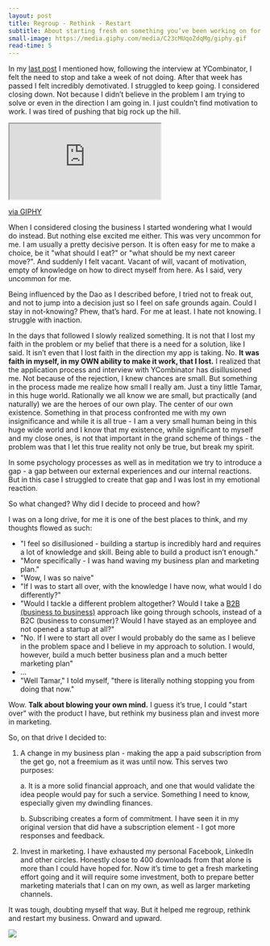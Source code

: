 ```yaml
---
layout: post
title: Regroup - Rethink - Restart
subtitle: About starting fresh on something you’ve been working on for a while.
small-image: https://media.giphy.com/media/C23cMUqoZdqMg/giphy.gif
read-time: 5
---
```

In my <a href="https://blog.parentscheduler.app/posts/2021/01/11/wu-wei/" target="_blank">last post</a> I mentioned how, following the interview at YCombinator, I felt the need to stop and take a week of not doing. After that week has passed I felt incredibly demotivated. I struggled to keep going. I considered closing down. Not because I didn’t believe in the problem I am trying to solve or even in the direction I am going in. I just couldn’t find motivation to work. I was tired of pushing that big rock up the hill.

<iframe src="https://giphy.com/embed/C23cMUqoZdqMg" class="post-image post-gif" allowFullScreen></iframe><p><a href="https://giphy.com/gifs/cat-kitten-bathroom-C23cMUqoZdqMg">via GIPHY</a></p>

When I considered closing the business I started wondering what I would do instead. But nothing else excited me either. This was very uncommon for me. I am usually a pretty decisive person. It is often easy for me to make a choice, be it "what should I eat?" or "what should be my next career move?". And suddenly I felt vacant. Vacant of will, vacant of motivation, empty of knowledge on how to direct myself from here. As I said, very uncommon for me.

Being influenced by the Dao as I described before, I tried not to freak out, and not to jump into a decision just so I feel on safe grounds again. Could I stay in not-knowing? Phew, that’s hard. For me at least. I hate not knowing. I struggle with inaction.

In the days that followed I slowly realized something. It is not that I lost my faith in the problem or my belief that there is a need for a solution, like I said. It isn’t even that I lost faith in the direction my app is taking. No. **It was faith in myself, in my OWN ability to make it work, that I lost.** I realized that the application process and interview with YCombinator has disillusioned me. Not because of the rejection, I knew chances are small. But something in the process made me realize how small I really am. Just a tiny little Tamar, in this huge world. Rationally we all know we are small, but practically (and naturally) we are the heroes of our own play. The center of our own existence. Something in that process confronted me with my own insignificance and while it is all true - I am a very small human being in this huge wide world and I know that my existence, while significant to myself and my close ones, is not that important in the grand scheme of things - the problem was that I let this true reality not only be true, but break my spirit.

In some psychology processes as well as in meditation we try to introduce a gap - a gap between our external experiences and our internal reactions. But in this case I struggled to create that gap and I was lost in my emotional reaction.

So what changed? Why did I decide to proceed and how?

I was on a long drive, for me it is one of the best places to think, and my thoughts flowed as such:

 - "I feel so disillusioned - building a startup is incredibly hard and requires a lot of knowledge and skill. Being able to build a product isn’t enough."
 - "More specifically - I was hand waving my business plan and marketing plan."
 - "Wow, I was so naive"
 - "If I was to start all over, with the knowledge I have now, what would I do differently?"
 - "Would I tackle a different problem altogether? Would I take a <a href="https://smallbusiness.chron.com/differences-between-b2c-b2b-business-systems-39922.html" target="_blank">B2B (business to business)</a> approach like going through schools, instead of a B2C (business to consumer)? Would I have stayed as an employee and not opened a startup at all?"
 - "No. If I were to start all over I would probably do the same as I believe in the problem space and I believe in my approach to solution. I would, however, build a much better business plan and a much better marketing plan"
 - ...
 - "Well Tamar," I told myself, "there is literally nothing stopping you from doing that now."

Wow. **Talk about blowing your own mind.** I guess it’s true, I could "start over" with the product I have, but rethink my business plan and invest more in marketing.

So, on that drive I decided to:
 1. A change in my business plan - making the app a paid subscription from the get go, not a freemium as it was until now. This serves two purposes:
	
	 a. It is a more solid financial approach, and one that would validate the idea people would pay for such a service. Something I need to know, especially given my dwindling finances.
	
	 b. Subscribing creates a form of commitment. I have seen it in my original version that did have a subscription element - I got more responses and feedback.
 2. Invest in marketing. I have exhausted my personal Facebook, LinkedIn and other circles. Honestly close to 400 downloads from that alone is more than I could have hoped for. Now it’s time to get a fresh marketing effort going and it will require some investment, both to prepare better marketing materials that I can on my own, as well as larger marketing channels.

It was tough, doubting myself that way. But it helped me regroup, rethink and restart my business. Onward and upward.

<span class="inline-post-image"><img src="{{ site.baseurl }}/assets/img/redo_meme.jpg" class="post-image" /></span>

